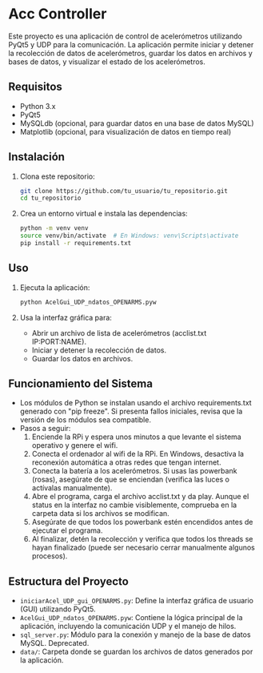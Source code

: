 # Acc Controller

Este proyecto es una aplicación de control de acelerómetros utilizando PyQt5 y UDP para la comunicación. La aplicación permite iniciar y detener la recolección de datos de acelerómetros, guardar los datos en archivos y bases de datos, y visualizar el estado de los acelerómetros.

## Requisitos

- Python 3.x
- PyQt5
- MySQLdb (opcional, para guardar datos en una base de datos MySQL)
- Matplotlib (opcional, para visualización de datos en tiempo real)

## Instalación

1. Clona este repositorio:
    ```sh
    git clone https://github.com/tu_usuario/tu_repositorio.git
    cd tu_repositorio
    ```

2. Crea un entorno virtual e instala las dependencias:
    ```sh
    python -m venv venv
    source venv/bin/activate  # En Windows: venv\Scripts\activate
    pip install -r requirements.txt
    ```

## Uso

1. Ejecuta la aplicación:
    ```sh
    python AcelGui_UDP_ndatos_OPENARMS.pyw
    ```

2. Usa la interfaz gráfica para:
    - Abrir un archivo de lista de acelerómetros (acclist.txt IP:PORT:NAME).
    - Iniciar y detener la recolección de datos.
    - Guardar los datos en archivos.

## Funcionamiento del Sistema

- Los módulos de Python se instalan usando el archivo requirements.txt generado con "pip freeze". Si presenta fallos iniciales, revisa que la versión de los módulos sea compatible.
- Pasos a seguir:
  1. Enciende la RPi y espera unos minutos a que levante el sistema operativo y genere el wifi.
  2. Conecta el ordenador al wifi de la RPi. En Windows, desactiva la reconexión automática a otras redes que tengan internet.
  3. Conecta la batería a los acelerómetros. Si usas las powerbank (rosas), asegúrate de que se enciendan (verifica las luces o actívalas manualmente).
  4. Abre el programa, carga el archivo acclist.txt y da play. Aunque el status en la interfaz no cambie visiblemente, comprueba en la carpeta data si los archivos se modifican.
  5. Asegúrate de que todos los powerbank estén encendidos antes de ejecutar el programa.
  6. Al finalizar, detén la recolección y verifica que todos los threads se hayan finalizado (puede ser necesario cerrar manualmente algunos procesos).

## Estructura del Proyecto

- `iniciarAcel_UDP_gui_OPENARMS.py`: Define la interfaz gráfica de usuario (GUI) utilizando PyQt5.
- `AcelGui_UDP_ndatos_OPENARMS.pyw`: Contiene la lógica principal de la aplicación, incluyendo la comunicación UDP y el manejo de hilos.
- `sql_server.py`: Módulo para la conexión y manejo de la base de datos MySQL. Deprecated.
- `data/`: Carpeta donde se guardan los archivos de datos generados por la aplicación.

